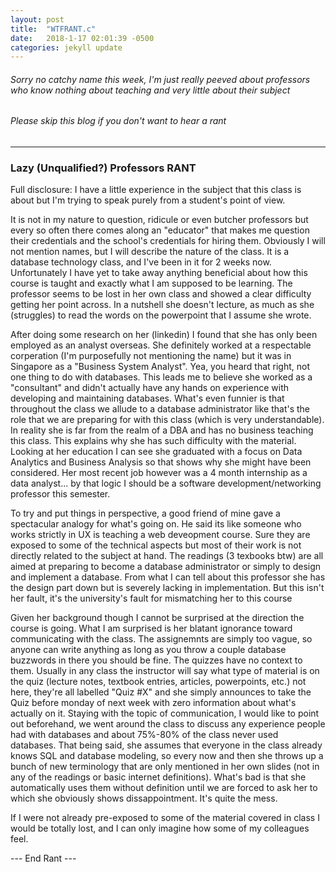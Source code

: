 ```yaml
---
layout: post
title:  "WTFRANT.c"
date:   2018-1-17 02:01:39 -0500
categories: jekyll update
---
```



###### Sorry no catchy name this week, I'm just really peeved about professors who know nothing about teaching and very little about their subject
###### Please skip this blog if you don't want to hear a rant

---

### Lazy (Unqualified?) Professors RANT
Full disclosure: I have a little experience in the subject that this class is about but I'm trying to speak purely from a student's point of view.

It is not in my nature to question, ridicule or even butcher professors but every so often there comes along an "educator" that makes me question their credentials and the school's credentials for hiring them. Obviously I will not mention names, but I will describe the nature of the class. It is a database technology class, and I've been in it for 2 weeks now. Unfortunately I have yet to take away anything beneficial about how this course is taught and exactly what I am supposed to be learning. The professor seems to be lost in her own class and showed a clear difficulty getting her point across. In a nutshell she doesn't lecture, as much as she (struggles) to read the words on the powerpoint that I assume she wrote. 

After doing some research on her (linkedin) I found that she has only been employed as an analyst overseas. She definitely worked at a respectable corperation (I'm purposefully not mentioning the name) but it was in Singapore as a "Business System Analyst". Yea, you heard that right, not one thing to do with databases. This leads me to believe she worked as a "consultant" and didn't actually have any hands on experience with developing and maintaining databases. What's even funnier is that throughout the class we allude to a database administrator like that's the role that we are preparing for with this class (which is very understandable). In reality she is far from the realm of a DBA and has no business teaching this class. This explains why she has such difficulty with the material. Looking at her education I can see she graduated with a focus on Data Analytics and Business Analysis so that shows why she might have been considered. Her most recent job however was a 4 month internship as a data analyst... by that logic I should be a software development/networking professor this semester.

To try and put things in perspective, a good friend of mine gave a spectacular analogy for what's going on. He said its like someone who works strictly in UX is teaching a web deveopment course. Sure they are exposed to some of the technical aspects but most of their work is not directly related to the subject at hand. The readings (3 texbooks btw) are all aimed at preparing to become a database administrator or simply to design and implement a database. From what I can tell about this professor she has the design part down but is severely lacking in implementation. But this isn't her fault, it's the university's fault for mismatching her to this course

Given her background though I cannot be surprised at the direction the course is going. What I am surprised is her blatant ignorance toward communicating with the class. The assignemnts are simply too vague, so anyone can write anything as long as you throw a couple database buzzwords in there you should be fine. The quizzes have no context to them. Usually in any class the instructor will say what type of material is on the quiz (lecture notes, textbook entries, articles, powerpoints, etc.) not here, they're all labelled "Quiz #X" and she simply announces to take the Quiz before monday of next week with zero information about what's actually on it. Staying with the topic of communication, I would like to point out beforehand, we went around the class to discuss any experience people had with databases and about 75%-80% of the class never used databases. That being said, she assumes that everyone in the class already knows SQL and database modeling, so every now and then she throws up a bunch of new terminology that are only mentioned in her own slides (not in any of the readings or basic internet definitions). What's bad is that she automatically uses them without definition until we are forced to ask her to which she obviously shows dissappointment. It's quite the mess.

If I were not already pre-exposed to some of the material covered in class I would be totally lost, and I can only imagine how some of my colleagues feel.

--- End Rant ---
